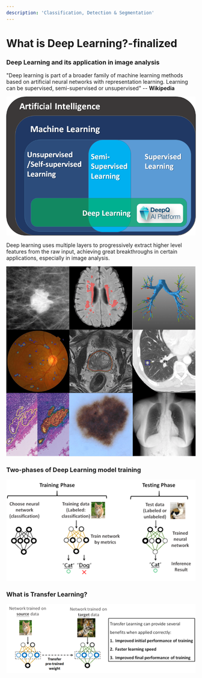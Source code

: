 ```yaml
---
description: 'Classification, Detection & Segmentation'
---
```


# What is Deep Learning?-finalized

### Deep Learning and its application in image analysis

"Deep learning is part of a broader family of machine learning methods based on artificial neural networks with representation learning. Learning can be supervised, semi-supervised or unsupervised" -- **Wikipedia**

![DeepQ AI Platform](../.gitbook/assets/image%20%28124%29.png)

Deep learning uses multiple layers to progressively extract higher level features from the raw input, achieving great breakthroughs in certain applications, especially in image analysis.

![Various applications of deep learning in Medical image analysis~A Survey on Deep Learning in Medical Image Analysis~](../.gitbook/assets/image%20%28135%29.png)

### Two-phases of Deep Learning model training



![](../.gitbook/assets/image%20%28115%29.png)

### What is Transfer Learning?

![](../.gitbook/assets/image%20%2874%29.png)



